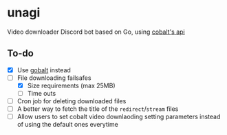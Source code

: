 # unagi

Video downloader Discord bot based on Go, using [cobalt's api](https://github.com/imputnet/cobalt)

## To-do

- [x] Use [gobalt](https://github.com/lostdusty/gobalt) instead
- [ ] File downloading failsafes
  - [x] Size requirements (max 25MB)
  - [ ] Time outs
- [ ] Cron job for deleting downloaded files
- [ ] A better way to fetch the title of the `redirect`/`stream` files
- [ ] Allow users to set cobalt video downlaoding setting parameters instead of using the default ones everytime 

